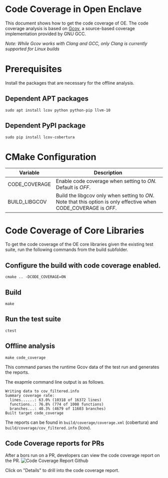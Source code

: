 # Code Coverage in Open Enclave

This document shows how to get the code coverage of OE.
The code coverage analysis is based on [Gcov](https://gcc.gnu.org/onlinedocs/gcc/Gcov.html), a source-based coverage implementation provided by GNU GCC.

*Note: While Gcov works with Clang and GCC, only Clang is currently supported for Linux builds*

# Prerequisites

Install the packages that are necessary for the offline analysis.

## Dependent APT packages

`sudo apt install lcov python python-pip llvm-10`

## Dependent PyPI package

`sudo pip install lcov-cobertura`

# CMake Configuration

| Variable                 | Description                                          |
|--------------------------|------------------------------------------------------|
| CODE_COVERAGE            | Enable code coverage when setting to *ON*. Default is *OFF*. |
| BUILD_LIBGCOV            | Build the libgcov only when setting to *ON*. Note that this option is only effective when CODE_COVERAGE is *OFF*. |

# Code Coverage of Core Libraries

To get the code coverage of the OE core libraries given the existing test suite, run the following commands from the build subfolder.

## Configure the build with code coverage enabled.

 `cmake .. -DCODE_COVERAGE=ON`

## Build

`make`

## Run the test suite

`ctest`

## Offline analysis

`make code_coverage`

This command parses the runtime Gcov data of the test run and generates the reports.

The exapmle command line output is as follows.
```
Writing data to cov_filtered.info
Summary coverage rate:
  lines......: 63.0% (10318 of 16372 lines)
  functions..: 76.8% (774 of 1008 functions)
  branches...: 40.3% (4679 of 11603 branches)
Built target code_coverage
```

The reports can be found in `build/coverage/coverage.xml` (cobertura) and `build/coverage/cov_filtered.info` (lcov).

## Code Coverage reports for PRs

After a bors run on a PR, developers can view the code coverage report on the PR.
![Code Coverage Report Github](CodeCoverageOnGithub.png)

Click on "Details" to drill into the code coverage report.
